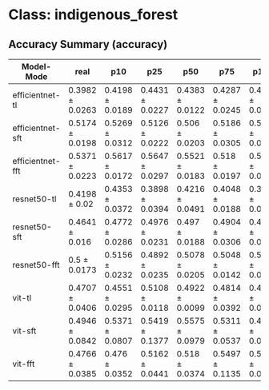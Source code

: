 # Class: indigenous_forest


## Accuracy Summary (accuracy)


| Model-Mode | real | p10 | p25 | p50 | p75 | p100 | p125 | p150 |
|---|---|---|---|---|---|---|---|---|
| efficientnet-tl | 0.3982 ± 0.0263 | 0.4198 ± 0.0189 | 0.4431 ± 0.0227 | 0.4383 ± 0.0122 | 0.4287 ± 0.0245 | 0.4413 ± 0.0359 | 0.4204 ± 0.0137 | 0.4323 ± 0.0281 |
| efficientnet-sft | 0.5174 ± 0.0198 | 0.5269 ± 0.0312 | 0.5126 ± 0.0222 | 0.506 ± 0.0203 | 0.5186 ± 0.0305 | 0.5168 ± 0.0372 | 0.5257 ± 0.0342 | 0.5018 ± 0.0403 |
| efficientnet-fft | 0.5371 ± 0.0223 | 0.5617 ± 0.0172 | 0.5647 ± 0.0297 | 0.5521 ± 0.0183 | 0.518 ± 0.0197 | 0.5431 ± 0.0179 | 0.5383 ± 0.0259 | 0.5629 ± 0.0209 |
| resnet50-tl | 0.4198 ± 0.02 | 0.4353 ± 0.0372 | 0.3898 ± 0.0394 | 0.4216 ± 0.0491 | 0.4048 ± 0.0188 | 0.3928 ± 0.039 | 0.3802 ± 0.0322 | 0.3748 ± 0.0562 |
| resnet50-sft | 0.4641 ± 0.016 | 0.4772 ± 0.0286 | 0.4976 ± 0.0231 | 0.497 ± 0.0188 | 0.4904 ± 0.0306 | 0.4701 ± 0.0499 | 0.4982 ± 0.0142 | 0.4838 ± 0.0339 |
| resnet50-fft | 0.5 ± 0.0173 | 0.5156 ± 0.0232 | 0.4892 ± 0.0235 | 0.5078 ± 0.0205 | 0.5048 ± 0.0142 | 0.5144 ± 0.0125 | 0.494 ± 0.0145 | 0.4988 ± 0.0197 |
| vit-tl | 0.4707 ± 0.0406 | 0.4551 ± 0.0295 | 0.5108 ± 0.0118 | 0.4922 ± 0.0099 | 0.4814 ± 0.0392 | 0.4599 ± 0.0101 | 0.4479 ± 0.0614 | 0.4533 ± 0.0334 |
| vit-sft | 0.4946 ± 0.0842 | 0.5371 ± 0.0807 | 0.5419 ± 0.1377 | 0.5575 ± 0.0979 | 0.5311 ± 0.0537 | 0.4958 ± 0.0903 | 0.4814 ± 0.0339 | 0.4719 ± 0.0487 |
| vit-fft | 0.4766 ± 0.0385 | 0.476 ± 0.0352 | 0.5162 ± 0.0441 | 0.518 ± 0.0374 | 0.5497 ± 0.1135 | 0.5701 ± 0.0478 | 0.4874 ± 0.0295 | 0.5234 ± 0.1026 |